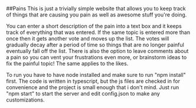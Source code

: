 ##Pains
This is just a trivially simple website that allows you to keep track of things that are causing you pain as well as awesome stuff you're doing.

You can enter a short description of the pain into a text box and it keeps track of everything that was entered. If the same topic is entered more than once then it gets another vote and moves up the list. The votes will gradually decay after a period of time so things that are no longer painful eventually fall off the list. There is also the option to leave comments about a pain so you can vent your frustrations even more, or brainstorm ideas to fix the painful topic! The same applies to the likes.

To run you have to have node installed and make sure to run "npm install" first. The code is written in typescript, but the js files are checked in for convenience and the project is small enough that i don't mind. Just run "npm start" to start the server and edit config.json to make any customizations.
